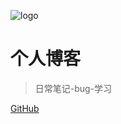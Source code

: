 ![logo](https://docsify.js.org/_media/icon.svg)

# 个人博客

> 日常笔记-bug-学习

[GitHub](https://github.com/MrRiven)
